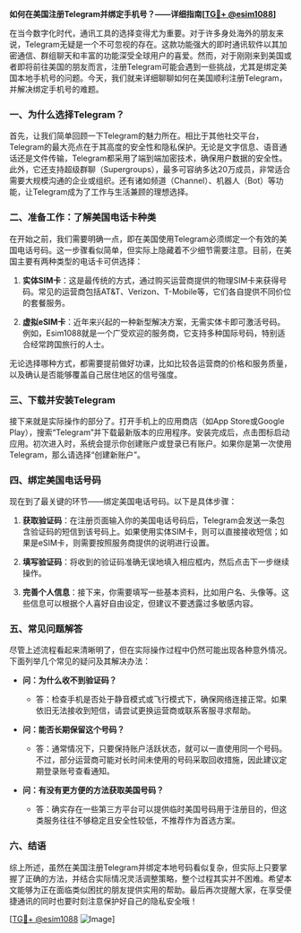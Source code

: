 **如何在美国注册Telegram并绑定手机号？——详细指南[[TG💪+ @esim1088](https://t.me/s/esim1088)]**

在当今数字化时代，通讯工具的选择变得尤为重要。对于许多身处海外的朋友来说，Telegram无疑是一个不可忽视的存在。这款功能强大的即时通讯软件以其加密通信、群组聊天和丰富的功能深受全球用户的喜爱。然而，对于刚刚来到美国或者即将前往美国的朋友而言，注册Telegram可能会遇到一些挑战，尤其是绑定美国本地手机号的问题。今天，我们就来详细聊聊如何在美国顺利注册Telegram，并解决绑定手机号的难题。

### 一、为什么选择Telegram？

首先，让我们简单回顾一下Telegram的魅力所在。相比于其他社交平台，Telegram的最大亮点在于其高度的安全性和隐私保护。无论是文字信息、语音通话还是文件传输，Telegram都采用了端到端加密技术，确保用户数据的安全性。此外，它还支持超级群聊（Supergroups），最多可容纳多达20万成员，非常适合需要大规模沟通的企业或组织。还有诸如频道（Channel）、机器人（Bot）等功能，让Telegram成为了工作与生活兼顾的理想选择。

### 二、准备工作：了解美国电话卡种类

在开始之前，我们需要明确一点，即在美国使用Telegram必须绑定一个有效的美国电话号码。这一步骤看似简单，但实际上隐藏着不少细节需要注意。目前，在美国主要有两种类型的电话卡可供选择：

1. **实体SIM卡**：这是最传统的方式，通过购买运营商提供的物理SIM卡来获得号码。常见的运营商包括AT&T、Verizon、T-Mobile等，它们各自提供不同价位的套餐服务。
   
2. **虚拟eSIM卡**：近年来兴起的一种新型解决方案，无需实体卡即可激活号码。例如，Esim1088就是一个广受欢迎的服务商，它支持多种国际号码，特别适合经常跨国旅行的人士。

无论选择哪种方式，都需要提前做好功课，比如比较各运营商的价格和服务质量，以及确认是否能够覆盖自己居住地区的信号强度。

### 三、下载并安装Telegram

接下来就是实际操作的部分了。打开手机上的应用商店（如App Store或Google Play），搜索“Telegram”并下载最新版本的应用程序。安装完成后，点击图标启动应用。初次进入时，系统会提示你创建账户或登录已有账户。如果你是第一次使用Telegram，那么请选择“创建新账户”。

### 四、绑定美国电话号码

现在到了最关键的环节——绑定美国电话号码。以下是具体步骤：

1. **获取验证码**：在注册页面输入你的美国电话号码后，Telegram会发送一条包含验证码的短信到该号码上。如果使用实体SIM卡，则可以直接接收短信；如果是eSIM卡，则需要按照服务商提供的说明进行设置。

2. **填写验证码**：将收到的验证码准确无误地填入相应框内，然后点击下一步继续操作。

3. **完善个人信息**：接下来，你需要填写一些基本资料，比如用户名、头像等。这些信息可以根据个人喜好自由设定，但建议不要透露过多敏感内容。

### 五、常见问题解答

尽管上述流程看起来清晰明了，但在实际操作过程中仍然可能出现各种意外情况。下面列举几个常见的疑问及其解决办法：

- **问：为什么收不到验证码？**
  - 答：检查手机是否处于静音模式或飞行模式下，确保网络连接正常。如果依旧无法接收到短信，请尝试更换运营商或联系客服寻求帮助。

- **问：能否长期保留这个号码？**
  - 答：通常情况下，只要保持账户活跃状态，就可以一直使用同一个号码。不过，部分运营商可能对长时间未使用的号码采取回收措施，因此建议定期登录账号查看通知。

- **问：有没有更方便的方法获取美国号码？**
  - 答：确实存在一些第三方平台可以提供临时美国号码用于注册目的，但这类服务往往不够稳定且安全性较低，不推荐作为首选方案。

### 六、结语

综上所述，虽然在美国注册Telegram并绑定本地号码看似复杂，但实际上只要掌握了正确的方法，并结合实际情况灵活调整策略，整个过程其实并不困难。希望本文能够为正在面临类似困扰的朋友提供实用的帮助。最后再次提醒大家，在享受便捷通讯的同时也要时刻注意保护好自己的隐私安全哦！

[[TG💪+ @esim1088](https://t.me/s/esim1088) ![Image](https://i.postimg.cc/4NQfJmqS/Snipaste-2025-05-13-00-14-12.png)]